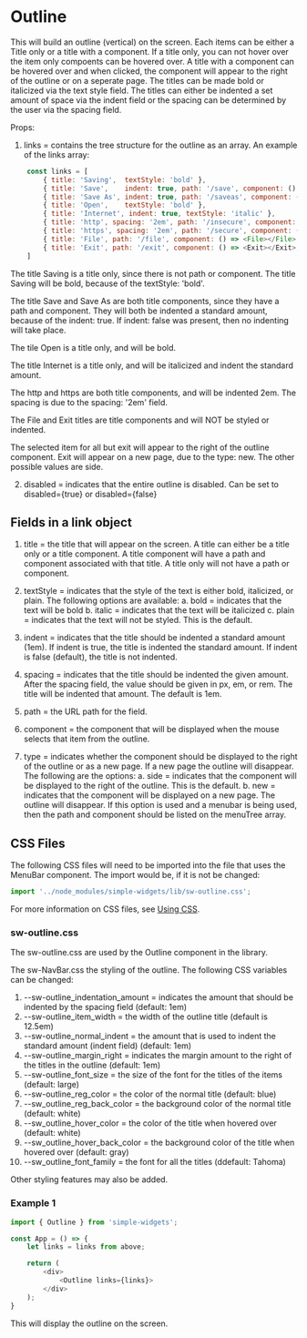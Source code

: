 # Outline

This will build an outline (vertical) on the screen.  Each items can be either a Title only or a title with a component.  If a title only, you can not hover over the item only compoents can be hovered over.  A title with a component can be hovered over and when clicked, the component will appear to the right of the outline or on a seperate page.  The titles can be made bold or italicized via the text style field.  The titles can either be indented a set amount of space via the indent field or the spacing can be determined by the user via the spacing field.  

Props:

1.  links = contains the tree structure for the outline as an array.  An example of the links array:
```js
    const links = [
        { title: 'Saving',  textStyle: 'bold' },
        { title: 'Save',    indent: true, path: '/save', component: () => <Save></Save> },
        { title: 'Save As', indent: true, path: '/saveas', component: () => <SaveAs></SaveAs> },
        { title: 'Open',    textStyle: 'bold' },
        { title: 'Internet', indent: true, textStyle: 'italic' },
        { title: 'http', spacing: '2em', path: '/insecure', component: () => <Http></Http> },
        { title: 'https', spacing: '2em', path: '/secure', component: () => <Https></Https> },
        { title: 'File', path: '/file', component: () => <File></File> }
        { title: 'Exit', path: '/exit', component: () => <Exit></Exit>, type: 'new' },
    ]
```
The title Saving is a title only, since there is not path or component.  The title Saving will be bold, because of the textStyle: 'bold'.

The title Save and Save As are both title components, since they have a path and component.  They will both be indented a standard amount, because of the indent: true.  If indent: false was present, then no indenting will take place.

The tile Open is a title only, and will be bold.

The title Internet is a title only, and will be italicized and indent the standard amount.

The http and https are both title components, and will be indented 2em.  The spacing is due to the spacing: '2em' field.

The File and Exit titles are title components and will NOT be styled or indented.

The selected item for all but exit will appear to the right of the outline component.  Exit will appear on a new page, due to the type: new.  The other possible values are side.

2. disabled = indicates that the entire outline is disabled.  Can be set to disabled={true} or disabled={false}


## Fields in a link object

1. title = the title that will appear on the screen.  A title can either be a title only or a title component.  A title component will have a path and component associated with that title.  A title only will not have a path or component.

2. textStyle = indicates that the style of the text is either bold, italicized, or plain.  The following options are available:
    a. bold = indicates that the text will be bold
    b. italic = indicates that the text will be italicized
    c. plain = indicates that the text will not be styled.  This is the default.

3. indent = indicates that the title should be indented a standard amount (1em).  If indent is true, the title is indented the standard amount.  If indent is false (default), the title is not indented.

4. spacing = indicates that the title should be indented the given amount.  After the spacing field, the value should be given in px, em, or rem.  The title will be indented that amount.  The default is 1em.

5. path = the URL path for the field.

6. component = the component that will be displayed when the mouse selects that item from the outline.

7. type = indicates whether the component should be displayed to the right of the outline or as a new page.  If a new page the outline will disappear.  The following are the options:
    a. side = indicates that the component will be displayed to the right of the outline.  This is the default.
    b. new = indicates that the component will be displayed on a new page.  The outline will disappear.  If this option is used and a menubar is being used, then the path and component should be listed on the menuTree array.



## CSS Files

The following CSS files will need to be imported into the file that uses the MenuBar component.  The import would be, if it is not be changed:

```javascript
import '../node_modules/simple-widgets/lib/sw-outline.css';
```

For more information on CSS files, see [Using CSS](./UsingCSS.md).


### sw-outline.css

The sw-outline.css are used by the Outline component in the library.  

The sw-NavBar.css the styling of the outline.  The following CSS variables can be changed:

1. --sw-outline_indentation_amount = indicates the amount that should be indented by the spacing field (default: 1em)
2. --sw-outline_item_width = the width of the outline title (default is 12.5em)
3. --sw-outline_normal_indent = the amount that is used to indent the standard amount (indent field) (default: 1em)
4. --sw-outline_margin_right = indicates the margin amount to the right of the titles in the outline (default: 1em)
5. --sw-outline_font_size = the size of the font for the titles of the items (default: large)
6. --sw-outline_reg_color = the color of the normal title (default: blue)
7. --sw_outline_reg_back_color = the background color of the normal title (default: white)
8. --sw_outline_hover_color = the color of the title when hovered over (default: white)
9. --sw_outline_hover_back_color = the background color of the title when hovered over (default: gray)
10. --sw_outline_font_family = the font for all the titles (ddefault: Tahoma)

Other styling features may also be added.

### Example 1

```js
import { Outline } from 'simple-widgets';

const App = () => {
    let links = links from above;

    return (
        <div>
            <Outline links={links}>
        </div>
    );
}

```

This will display the outline on the screen.

